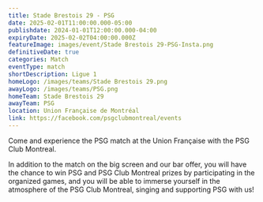 ```yaml
---
title: Stade Brestois 29 - PSG
date: 2025-02-01T11:00:00.000-05:00
publishdate: 2024-01-01T12:00:00.000-04:00
expiryDate: 2025-02-02T04:00:00.000Z
featureImage: images/event/Stade Brestois 29-PSG-Insta.png
definitiveDate: true
categories: Match
eventType: match
shortDescription: Ligue 1
homeLogo: /images/teams/Stade Brestois 29.png
awayLogo: /images/teams/PSG.png
homeTeam: Stade Brestois 29
awayTeam: PSG
location: Union Française de Montréal
link: https://facebook.com/psgclubmontreal/events
---
```


Come and experience the PSG match at the Union Française with the PSG Club Montreal.

In addition to the match on the big screen and our bar offer, you will have the chance to win PSG and PSG Club Montreal prizes by participating in the organized games, and you will be able to immerse yourself in the atmosphere of the PSG Club Montreal, singing and supporting PSG with us!
